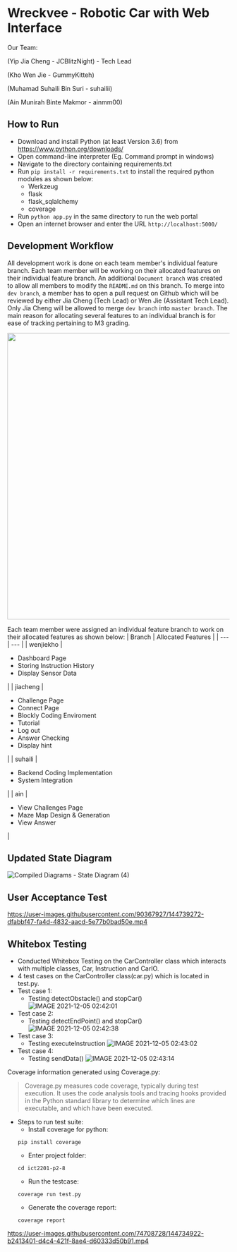 # Wreckvee - Robotic Car with Web Interface
Our Team:

(Yip Jia Cheng - JCBlitzNight) - Tech Lead

(Kho Wen Jie - GummyKitteh)

(Muhamad Suhaili Bin Suri - suhailii)

(Ain Munirah Binte Makmor - ainmm00)

## How to Run
- Download and install Python (at least Version 3.6) from https://www.python.org/downloads/
- Open command-line interpreter (Eg. Command prompt in windows)
- Navigate to the directory containing requirements.txt
- Run `pip install -r requirements.txt` to install the required python modules as shown below:
    - Werkzeug
    - flask
    - flask_sqlalchemy 
    - coverage
- Run `python app.py` in the same directory to run the web portal
- Open an internet browser and enter the URL `http://localhost:5000/`

## Development Workflow
All development work is done on each team member's individual feature branch. Each team member will be working on their allocated features on their individual feature branch. An additional `Document branch` was created to allow all members to modify the `README.md` on this branch. To merge into `dev branch`, a member has to open a pull request on Github which will be reviewed by either Jia Cheng (Tech Lead) or Wen Jie (Assistant Tech Lead). Only Jia Cheng will be allowed to merge `dev branch` into `master branch`. The main reason for allocating several features to an individual branch is for ease of tracking pertaining to M3 grading.

<img src="https://user-images.githubusercontent.com/90367927/144000696-f2e36988-a9ba-4cb5-a3cd-8cd8de243464.png" width="550" height="650">

Each team member were assigned an individual feature branch to work on their allocated features as shown below:
| Branch | Allocated Features |
| --- | --- |
| wenjiekho |<ul><li>Dashboard Page</li><li>Storing Instruction History</li><li>Display Sensor Data</li></ul>|
| jiacheng |<ul><li>Challenge Page</li><li>Connect Page</li><li>Blockly Coding Enviroment</li><li>Tutorial</li><li>Log out</li><li>Answer Checking</li><li>Display hint</li></ul>|
| suhaili |<ul><li>Backend Coding Implementation</li><li>System Integration</li></ul>|
| ain |<ul><li>View Challenges Page</li><li>Maze Map Design & Generation</li><li>View Answer</li></ul>|


## Updated State Diagram 
![Compiled Diagrams - State Diagram (4)](https://user-images.githubusercontent.com/90367927/144738991-6aeacf79-6574-4659-9ae1-d055f384148e.png)

## User Acceptance Test
https://user-images.githubusercontent.com/90367927/144739272-dfabbf47-fa4d-4832-aacd-5e77b0bad50e.mp4

## Whitebox Testing
- Conducted Whitebox Testing on the CarController class which interacts with multiple classes, Car, Instruction and CarIO.
- 4 test cases on the CarController class(car.py) which is located in test.py.
- Test case 1: 
    - Testing detectObstacle() and stopCar()
![IMAGE 2021-12-05 02:42:01](https://user-images.githubusercontent.com/74708728/144720928-170cae23-485f-4546-b781-cb4c5910eb5a.jpg)
- Test case 2:
    -  Testing detectEndPoint() and stopCar()
![IMAGE 2021-12-05 02:42:38](https://user-images.githubusercontent.com/74708728/144720953-a72c4488-c4c4-4f82-acc8-4a6ddbf14c6c.jpg)
- Test case 3:
    -  Testing executeInstruction
![IMAGE 2021-12-05 02:43:02](https://user-images.githubusercontent.com/74708728/144720962-e074eb6b-9c4e-418e-aa7b-22569cd45afd.jpg)
- Test case 4:
    -  Testing sendData()
![IMAGE 2021-12-05 02:43:14](https://user-images.githubusercontent.com/74708728/144720972-98f11fbd-3de5-4378-b13e-24331923a07a.jpg)

 Coverage information generated using Coverage.py:
> Coverage.py measures code coverage, typically during test execution.
> It uses the code analysis tools and tracing hooks provided in the Python standard library to determine which lines are executable, and which have been executed.
- Steps to run test suite:
    - Install coverage for python:
    ```
    pip install coverage
    ```
    - Enter project folder:
    ```
    cd ict2201-p2-8
    ```
    - Run the testcase:
    ```
    coverage run test.py
    ```
    - Generate the coverage report: 
    ```
    coverage report
    ```


https://user-images.githubusercontent.com/74708728/144734922-b2413401-d4c4-421f-8ae4-d60333d50b91.mp4

